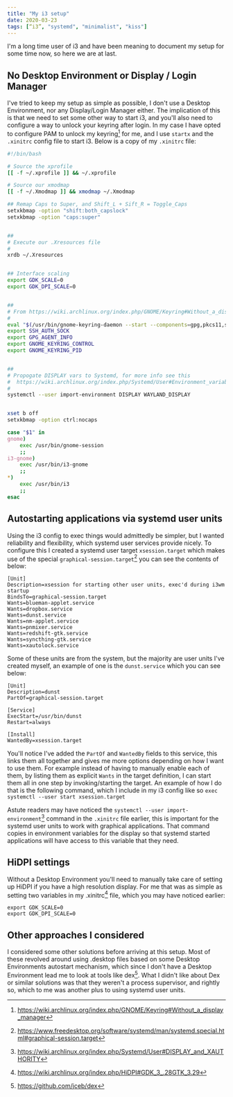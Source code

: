 ```yaml
---
title: "My i3 setup"
date: 2020-03-23
tags: [“i3”, "systemd", "minimalist", "kiss"]
---
```


I'm a long time user of i3 and have been meaning to document my setup for some time now, so here we are at last.


## No Desktop Environment or Display / Login Manager

I've tried to keep my setup as simple as possible, I don't use a Desktop Environment, nor any Display/Login Manager either. The implication of this is that we need to set some other way to start i3, and you'll also need to configure a way to unlock your keyring after login. In my case I have opted to configure PAM to unlock my keyring[^gnome-keyring] for me, and I use `startx` and the `.xinitrc` config file to start i3. Below is a copy of my `.xinitrc` file:

```bash
#!/bin/bash

# Source the xprofile
[[ -f ~/.xprofile ]] && ~/.xprofile

# Source our xmodmap
[[ -f ~/.Xmodmap ]] && xmodmap ~/.Xmodmap

## Remap Caps to Super, and Shift_L + Sift_R = Toggle_Caps
setxkbmap -option "shift:both_capslock"
setxkbmap -option "caps:super"


##
# Execute our .Xresources file
#
xrdb ~/.Xresources


## Interface scaling
export GDK_SCALE=0
export GDK_DPI_SCALE=0


##
# From https://wiki.archlinux.org/index.php/GNOME/Keyring#Without_a_display_manager
#
eval "$(/usr/bin/gnome-keyring-daemon --start --components=gpg,pkcs11,secrets,ssh)"
export SSH_AUTH_SOCK
export GPG_AGENT_INFO
export GNOME_KEYRING_CONTROL
export GNOME_KEYRING_PID


##
# Propogate DISPLAY vars to Systemd, for more info see this
#  https://wiki.archlinux.org/index.php/Systemd/User#Environment_variables
#
systemctl --user import-environment DISPLAY WAYLAND_DISPLAY


xset b off
setxkbmap -option ctrl:nocaps

case "$1" in
gnome)
    exec /usr/bin/gnome-session
    ;;
i3-gnome)
    exec /usr/bin/i3-gnome
    ;;
*)
    exec /usr/bin/i3
    ;;
esac
```


## Autostarting applications via systemd user units

Using the i3 config to exec things would admittedly be simpler, but I wanted reliability and flexibility, which systemd user services provide nicely. To configure this I created a systemd user target `xsession.target` which makes use of the special `graphical-session.target`[^graphical-session.target] you can see the contents of below:

```systemd
[Unit]
Description=xsession for starting other user units, exec'd during i3wm startup
BindsTo=graphical-session.target
Wants=blueman-applet.service
Wants=dropbox.service
Wants=dunst.service
Wants=nm-applet.service
Wants=pnmixer.service
Wants=redshift-gtk.service
Wants=syncthing-gtk.service
Wants=xautolock.service
```

Some of these units are from the system, but the majority are user units I've created myself, an example of one is the `dunst.service` which you can see below:

```systemd
[Unit]
Description=dunst
PartOf=graphical-session.target

[Service]
ExecStart=/usr/bin/dunst
Restart=always

[Install]
WantedBy=xsession.target
```

You'll notice I've added the `PartOf` and `WantedBy` fields to this service, this links them all together and gives me more options depending on how I want to use them. For example instead of having to manually enable each of them, by listing them as explicit `Wants` in the target definition, I can start them all in one step by invoking/starting the target. An example of how I do that is the following command, which I include in my i3 config like so `exec systemctl --user start xsession.target`

Astute readers may have noticed the `systemctl --user import-environment`[^systemd-user-display-xauthority] command in the `.xinitrc` file earlier, this is important for the systemd user units to work with graphical applications. That command copies in environment variables for the display so that systemd started applications will have access to this variable that they need.


## HiDPI settings

Without a Desktop Environment you'll need to manually take care of setting up HiDPI if you have a high resolution display. For me that was as simple as setting two variables in my .xinitrc[^hidpi-gtk3] file, which you may have noticed earlier:

```
export GDK_SCALE=0
export GDK_DPI_SCALE=0
```


## Other approaches I considered

I considered some other solutions before arriving at this setup. Most of these revolved around using .desktop files based on some Desktop Environments autostart mechanism, which since I don't have a Desktop Environment lead me to look at tools like dex[^dex]. What I didn't like about Dex or similar solutions was that they weren't a process supervisor, and rightly so, which to me was another plus to using systemd user units.


 [^gnome-keyring]: https://wiki.archlinux.org/index.php/GNOME/Keyring#Without_a_display_manager
 [^graphical-session.target]: https://www.freedesktop.org/software/systemd/man/systemd.special.html#graphical-session.target
 [^systemd-user-display-xauthority]: https://wiki.archlinux.org/index.php/Systemd/User#DISPLAY_and_XAUTHORITY
 [^hidpi-gtk3]: https://wiki.archlinux.org/index.php/HiDPI#GDK_3_.28GTK_3.29
 [^dex]: https://github.com/jceb/dex
